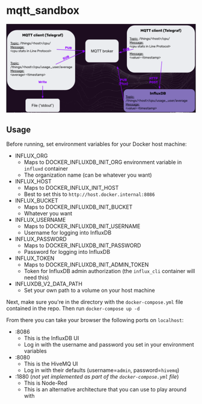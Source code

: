 # mqtt_sandbox

![Architecture](imgs/architecture.png)

## Usage
Before running, set environment variables for your Docker host machine:
- INFLUX_ORG
    - Maps to DOCKER_INFLUXDB_INIT_ORG environment variable in `influxd` container
    - The organization name (can be whatever you want)
- INFLUX_HOST
    - Maps to DOCKER_INFLUX_INIT_HOST
    - Best to set this to `http://host.docker.internal:8086`
- INFLUX_BUCKET
    - Maps to DOCKER_INFLUXDB_INIT_BUCKET
    - Whatever you want
- INFLUX_USERNAME
    - Maps to DOCKER_INFLUXDB_INIT_USERNAME
    - Username for logging into InfluxDB
- INFLUX_PASSWORD
    - Maps to DOCKER_INFLUXDB_INIT_PASSWORD
    - Password for logging into InfluxDB
- INFLUX_TOKEN
    - Maps to DOCKER_INFLUXDB_INIT_ADMIN_TOKEN
    - Token for InfluxDB admin authorization (the `influx_cli` container will need this)
- INFLUXDB_V2_DATA_PATH
    - Set your own path to a volume on your host machine

Next, make sure you're in the directory with the `docker-compose.yml` file contained in the repo.  Then run `docker-compose up -d`

From there you can take your browser the following ports on `localhost`:
- :8086
    - This is the InfluxDB UI
    - Log in with the username and password you set in your environment variables
- :8080
    - This is the HiveMQ UI
    - Log in with their defaults (username=`admin`, password=`hivemq`)
- :1880 (_not yet implemented as part of the `docker-compose.yml` file_)
    - This is Node-Red
    - This is an alternative architecture that you can use to play around with

